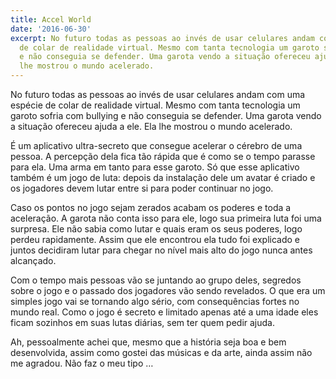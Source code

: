 ```yaml
---
title: Accel World
date: '2016-06-30'
excerpt: No futuro todas as pessoas ao invés de usar celulares andam com uma espécie
  de colar de realidade virtual. Mesmo com tanta tecnologia um garoto sofria com bullying
  e não conseguia se defender. Uma garota vendo a situação ofereceu ajuda a ele. Ela
  lhe mostrou o mundo acelerado.
---
```




No futuro todas as pessoas ao invés de usar celulares andam com uma espécie
de colar de realidade virtual. Mesmo com tanta tecnologia um garoto sofria
com bullying e não conseguia se defender. Uma garota vendo a situação
ofereceu ajuda a ele. Ela lhe mostrou o mundo acelerado.

É um aplicativo ultra-secreto que consegue acelerar o cérebro de uma
pessoa. A percepção dela fica tão rápida que é como se o tempo parasse para
ela. Uma arma em tanto para esse garoto. Só que esse aplicativo também é um
jogo de luta: depois da instalação dele um avatar é criado e os jogadores
devem lutar entre si para poder continuar no jogo.

Caso os pontos no jogo sejam zerados acabam os poderes e toda a aceleração.
A garota não conta isso para ele, logo sua primeira luta foi uma surpresa.
Ele não sabia como lutar e quais eram os seus poderes, logo perdeu
rapidamente. Assim que ele encontrou ela tudo foi explicado e juntos
decidiram lutar para chegar no nível mais alto do jogo nunca antes
alcançado.

Com o tempo mais pessoas vão se juntando ao grupo deles, segredos sobre o
jogo e o passado dos jogadores vão sendo revelados. O que era um simples
jogo vai se tornando algo sério, com consequências fortes no mundo real.
Como o jogo é secreto e limitado apenas até a uma idade eles ficam sozinhos
em suas lutas diárias, sem ter quem pedir ajuda.

Ah, pessoalmente achei que, mesmo que a história seja boa e bem
desenvolvida, assim como gostei das músicas e da arte, ainda assim não me
agradou. Não faz o meu tipo …